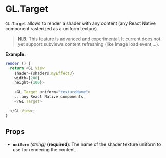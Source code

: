 # GL.Target

`GL.Target` allows to render a shader with any content (any React Native component rasterized as a uniform texture).

> **N.B.** This feature is advanced and experimental. It current does not yet support subviews content refreshing (like Image load event,...).

**Example:**

```js
render () {
  return <GL.View
    shader={shaders.myEffect3}
    width={200}
    height={100}>

    <GL.Target uniform="textureName">
    ...any React Native components
    </GL.Target>

  </GL.View>;
}
```

## Props

- **`uniform`** *(string)* **(required)**: The name of the shader texture uniform to use for rendering the content.
